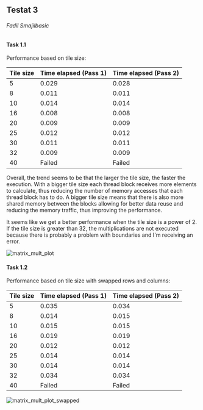 ## Testat 3 

###### Fadil Smajilbasic

#### Task 1.1

Performance based on tile size:

| Tile size | Time elapsed (Pass 1) | Time elapsed (Pass 2) |
|-----------|-----------------------|-----------------------|
| 5         | 0.029                 | 0.028                 |
| 8         | 0.011                 | 0.011                 |
| 10        | 0.014                 | 0.014                 |
| 16        | 0.008                 | 0.008                 |
| 20        | 0.009                 | 0.009                 |
| 25        | 0.012                 | 0.012                 |
| 30        | 0.011                 | 0.011                 |
| 32        | 0.009                 | 0.009                 |
| 40        | Failed                | Failed                |

Overall, the trend seems to be that the larger the tile size, the faster the execution. With a bigger tile size each thread block receives more elements to calculate, thus reducing the number of memory accesses that each thread block has to do. A bigger tile size means that there is also more shared memory between the blocks allowing for better data reuse and reducing the memory traffic, thus improving the performance.

It seems like we get a better performance when the tile size is a power of 2.
If the tile size is greater than 32, the multiplications are not executed because there is probably a problem with boundaries and I'm receiving an error.

![matrix_mult_plot](https://github.com/FadilSmajilbasic/ParProg-Testat3/assets/37296353/41385dbf-6fff-46c7-8395-d0b8ea9fccc9)


#### Task 1.2

Performance based on tile size with swapped rows and columns:

| Tile size | Time elapsed (Pass 1) | Time elapsed (Pass 2) |
|-----------|-----------------------|-----------------------|
| 5         | 0.035                 | 0.034                 |
| 8         | 0.014                 | 0.015                 |
| 10        | 0.015                 | 0.015                 |
| 16        | 0.019                 | 0.019                 |
| 20        | 0.012                 | 0.012                 |
| 25        | 0.014                 | 0.014                 |
| 30        | 0.014                 | 0.014                 |
| 32        | 0.034                 | 0.034                 |
| 40        | Failed                | Failed                |

![matrix_mult_plot_swapped](https://github.com/FadilSmajilbasic/ParProg-Testat3/assets/37296353/234ce46b-5611-4bf6-9e00-2b98c7f0df4c)


